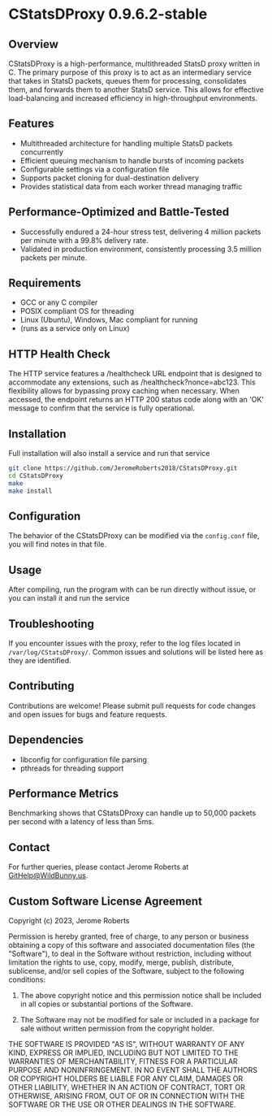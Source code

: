 # CStatsDProxy 0.9.6.2-stable

## Overview

CStatsDProxy is a high-performance, multithreaded StatsD proxy written in C. The primary purpose of this proxy is to act as an intermediary service that takes in StatsD packets, queues them for processing, consolidates them, and forwards them to another StatsD service. This allows for effective load-balancing and increased efficiency in high-throughput environments.

## Features

- Multithreaded architecture for handling multiple StatsD packets concurrently
- Efficient queuing mechanism to handle bursts of incoming packets
- Configurable settings via a configuration file
- Supports packet cloning for dual-destination delivery
- Provides statistical data from each worker thread managing traffic

## Performance-Optimized and Battle-Tested

- Successfully endured a 24-hour stress test, delivering 4 million packets per minute with a 99.8% delivery rate.
- Validated in production environment, consistently processing 3.5 million packets per minute.


## Requirements

- GCC or any C compiler
- POSIX compliant OS for threading
- Linux (Ubuntu), Windows, Mac compliant for running
- (runs as a service only on Linux)

## HTTP Health Check

The HTTP service features a /healthcheck URL endpoint that is designed to accommodate any extensions, such as /healthcheck?nonce=abc123. This flexibility allows for bypassing proxy caching when necessary. When accessed, the endpoint returns an HTTP 200 status code along with an 'OK' message to confirm that the service is fully operational.

## Installation
Full installation will also install a service and run that service

```bash
git clone https://github.com/JeromeRoberts2018/CStatsDProxy.git
cd CStatsDProxy
make
make install
```

## Configuration

The behavior of the CStatsDProxy can be modified via the `config.conf` file, you will find notes in that file.

## Usage

After compiling, run the program with can be run directly without issue, or you can install it and run the service

## Troubleshooting

If you encounter issues with the proxy, refer to the log files located in `/var/log/CStatsDProxy/`. Common issues and solutions will be listed here as they are identified.

## Contributing

Contributions are welcome! Please submit pull requests for code changes and open issues for bugs and feature requests.

## Dependencies

- libconfig for configuration file parsing
- pthreads for threading support

## Performance Metrics

Benchmarking shows that CStatsDProxy can handle up to 50,000 packets per second with a latency of less than 5ms.

## Contact

For further queries, please contact Jerome Roberts at [GitHelp@WildBunny.us](mailto:GitHelp@WildBunny.us).


## Custom Software License Agreement

Copyright (c) 2023, Jerome Roberts

Permission is hereby granted, free of charge, to any person or business obtaining a copy of this software and associated documentation files (the "Software"), to deal in the Software without restriction, including without limitation the rights to use, copy, modify, merge, publish, distribute, sublicense, and/or sell copies of the Software, subject to the following conditions:

1. The above copyright notice and this permission notice shall be included in all copies or substantial portions of the Software.

2. The Software may not be modified for sale or included in a package for sale without written permission from the copyright holder.

THE SOFTWARE IS PROVIDED "AS IS", WITHOUT WARRANTY OF ANY KIND, EXPRESS OR IMPLIED, INCLUDING BUT NOT LIMITED TO THE WARRANTIES OF MERCHANTABILITY, FITNESS FOR A PARTICULAR PURPOSE AND NONINFRINGEMENT. IN NO EVENT SHALL THE AUTHORS OR COPYRIGHT HOLDERS BE LIABLE FOR ANY CLAIM, DAMAGES OR OTHER LIABILITY, WHETHER IN AN ACTION OF CONTRACT, TORT OR OTHERWISE, ARISING FROM, OUT OF OR IN CONNECTION WITH THE SOFTWARE OR THE USE OR OTHER DEALINGS IN THE SOFTWARE.
